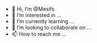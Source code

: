 - 👋 Hi, I’m @Mesifs 
- 👀 I’m interested in ...
- 🌱 I’m currently learning ...
- 💞️ I’m looking to collaborate on ...
- 📫 How to reach me ...

<!---
Mesifs/Mesifs is a ✨ special ✨ repository because its `README.md` (this file) appears on your GitHub profile.
You can click the Preview link to take a look at your changes.
--->
